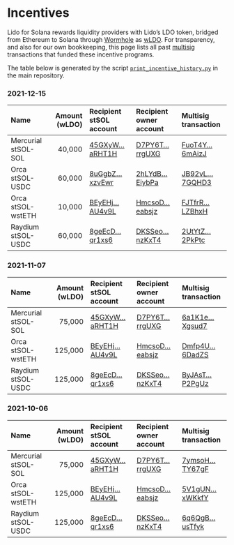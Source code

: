 # Incentives

Lido for Solana rewards liquidity providers with Lido’s LDO token, bridged
from Ethereum to Solana through [Wormhole](https://wormholebridge.com) as
[wLDO][wLDO]. For transparency, and also for our own bookkeeping, this page
lists all past [multisig](administration) transactions that funded these
incentive programs.

The table below is generated by the script
[`print_incentive_history.py`][script] in the main repository.

[wldo]:   https://solscan.io/token/HZRCwxP2Vq9PCpPXooayhJ2bxTpo5xfpQrwB1svh332p
[script]: https://github.com/ChorusOne/solido/blob/b19a9edfd7164525959ec9ebafe656cfc6f57567/scripts/print_incentive_history.py

### 2021-12-15
| Name | Amount (wLDO) | Recipient stSOL account | Recipient owner account | Multisig transaction |
|:--|--:|:--|:--|:--|
| Mercurial stSOL-SOL | 40,000 | [45GXyW…aRHT1H](https://solscan.io/account/45GXyWbkmW4TwUYDew4myYbbAZyW9fvm8iYbnSaRHT1H '45GXyWbkmW4TwUYDew4myYbbAZyW9fvm8iYbnSaRHT1H') | [D7PY6T…rrgUXG](https://solscan.io/account/D7PY6TzZRiNJwcZKaQStjjpU3KcfP6kVhrV69wrrgUXG 'D7PY6TzZRiNJwcZKaQStjjpU3KcfP6kVhrV69wrrgUXG') | [FuoT4Y…6mAizJ](https://solscan.io/account/FuoT4Yi2YMYwEyuFkBaQ36FARYDNVwjPp8dymB6mAizJ 'FuoT4Yi2YMYwEyuFkBaQ36FARYDNVwjPp8dymB6mAizJ') |
| Orca stSOL-USDC | 60,000 | [8uGgbZ…xzvEwr](https://solscan.io/account/8uGgbZDqb8tSzoGJRfsTrpoWAkna9oaWpGSuXaxzvEwr '8uGgbZDqb8tSzoGJRfsTrpoWAkna9oaWpGSuXaxzvEwr') | [2hLYdB…EiybPa](https://solscan.io/account/2hLYdBzRaHWHE4h6FNHbUi983aGknESf2hYG3QEiybPa '2hLYdBzRaHWHE4h6FNHbUi983aGknESf2hYG3QEiybPa') | [JB92vL…7GQHD3](https://solscan.io/account/JB92vLZuRj7t9cYRi2j4TnKoRPjdJNHJZepiFd7GQHD3 'JB92vLZuRj7t9cYRi2j4TnKoRPjdJNHJZepiFd7GQHD3') |
| Orca stSOL-wstETH | 10,000 | [BEyEHj…AU4v9L](https://solscan.io/account/BEyEHj6uCgS5NK4wexfLQETX8iyd9Vsjchy1xZAU4v9L 'BEyEHj6uCgS5NK4wexfLQETX8iyd9Vsjchy1xZAU4v9L') | [HmcsoD…eabsjz](https://solscan.io/account/HmcsoDLBZNDEDArNo7YJTRdhECKFbdNzftEsSoeabsjz 'HmcsoDLBZNDEDArNo7YJTRdhECKFbdNzftEsSoeabsjz') | [FJTfrR…LZBhxH](https://solscan.io/account/FJTfrRt6xfYyR8mx4aQEQ3raBPi2vwcuyKtvSRLZBhxH 'FJTfrRt6xfYyR8mx4aQEQ3raBPi2vwcuyKtvSRLZBhxH') |
| Raydium stSOL-USDC | 60,000 | [8geEcD…qr1xs6](https://solscan.io/account/8geEcDpFkXqR2UEE2LVcYCzsD9cyGwJSu8Q56uqr1xs6 '8geEcDpFkXqR2UEE2LVcYCzsD9cyGwJSu8Q56uqr1xs6') | [DKSSeo…nzKxT4](https://solscan.io/account/DKSSeokFtU7cHKMdgNcZ72JETgf9Q3PqcGsk6hnzKxT4 'DKSSeokFtU7cHKMdgNcZ72JETgf9Q3PqcGsk6hnzKxT4') | [2UtYtZ…2PkPtc](https://solscan.io/account/2UtYtZ4cydPJRv969ASqB3bqR9MDzDoWAs8gM42PkPtc '2UtYtZ4cydPJRv969ASqB3bqR9MDzDoWAs8gM42PkPtc') |

### 2021-11-07
| Name | Amount (wLDO) | Recipient stSOL account | Recipient owner account | Multisig transaction |
|:--|--:|:--|:--|:--|
| Mercurial stSOL-SOL | 75,000 | [45GXyW…aRHT1H](https://solscan.io/account/45GXyWbkmW4TwUYDew4myYbbAZyW9fvm8iYbnSaRHT1H '45GXyWbkmW4TwUYDew4myYbbAZyW9fvm8iYbnSaRHT1H') | [D7PY6T…rrgUXG](https://solscan.io/account/D7PY6TzZRiNJwcZKaQStjjpU3KcfP6kVhrV69wrrgUXG 'D7PY6TzZRiNJwcZKaQStjjpU3KcfP6kVhrV69wrrgUXG') | [6a1K1e…Xgsud7](https://solscan.io/account/6a1K1eF6k6oXp5PYKnUqGm2Y3uJxfBkGn1JDdiXgsud7 '6a1K1eF6k6oXp5PYKnUqGm2Y3uJxfBkGn1JDdiXgsud7') |
| Orca stSOL-wstETH | 125,000 | [BEyEHj…AU4v9L](https://solscan.io/account/BEyEHj6uCgS5NK4wexfLQETX8iyd9Vsjchy1xZAU4v9L 'BEyEHj6uCgS5NK4wexfLQETX8iyd9Vsjchy1xZAU4v9L') | [HmcsoD…eabsjz](https://solscan.io/account/HmcsoDLBZNDEDArNo7YJTRdhECKFbdNzftEsSoeabsjz 'HmcsoDLBZNDEDArNo7YJTRdhECKFbdNzftEsSoeabsjz') | [Dmfp4U…6DadZS](https://solscan.io/account/Dmfp4UuFRqBJ5TU2U21JhPaTjv4HcLzZQgWBvj6DadZS 'Dmfp4UuFRqBJ5TU2U21JhPaTjv4HcLzZQgWBvj6DadZS') |
| Raydium stSOL-USDC | 125,000 | [8geEcD…qr1xs6](https://solscan.io/account/8geEcDpFkXqR2UEE2LVcYCzsD9cyGwJSu8Q56uqr1xs6 '8geEcDpFkXqR2UEE2LVcYCzsD9cyGwJSu8Q56uqr1xs6') | [DKSSeo…nzKxT4](https://solscan.io/account/DKSSeokFtU7cHKMdgNcZ72JETgf9Q3PqcGsk6hnzKxT4 'DKSSeokFtU7cHKMdgNcZ72JETgf9Q3PqcGsk6hnzKxT4') | [ByJAsT…P2PgUz](https://solscan.io/account/ByJAsTdHzrabU8aihvZCtmLRorhtgVsXLBCF31P2PgUz 'ByJAsTdHzrabU8aihvZCtmLRorhtgVsXLBCF31P2PgUz') |

### 2021-10-06
| Name | Amount (wLDO) | Recipient stSOL account | Recipient owner account | Multisig transaction |
|:--|--:|:--|:--|:--|
| Mercurial stSOL-SOL | 75,000 | [45GXyW…aRHT1H](https://solscan.io/account/45GXyWbkmW4TwUYDew4myYbbAZyW9fvm8iYbnSaRHT1H '45GXyWbkmW4TwUYDew4myYbbAZyW9fvm8iYbnSaRHT1H') | [D7PY6T…rrgUXG](https://solscan.io/account/D7PY6TzZRiNJwcZKaQStjjpU3KcfP6kVhrV69wrrgUXG 'D7PY6TzZRiNJwcZKaQStjjpU3KcfP6kVhrV69wrrgUXG') | [7ymsoH…TY67gF](https://solscan.io/account/7ymsoHodgC9ES6NJsWmt6aA7csJmkFvhsC4nBsTY67gF '7ymsoHodgC9ES6NJsWmt6aA7csJmkFvhsC4nBsTY67gF') |
| Orca stSOL-wstETH | 125,000 | [BEyEHj…AU4v9L](https://solscan.io/account/BEyEHj6uCgS5NK4wexfLQETX8iyd9Vsjchy1xZAU4v9L 'BEyEHj6uCgS5NK4wexfLQETX8iyd9Vsjchy1xZAU4v9L') | [HmcsoD…eabsjz](https://solscan.io/account/HmcsoDLBZNDEDArNo7YJTRdhECKFbdNzftEsSoeabsjz 'HmcsoDLBZNDEDArNo7YJTRdhECKFbdNzftEsSoeabsjz') | [5V1gUN…xWKkfY](https://solscan.io/account/5V1gUNKBgFPpVmH2qoNfyhB3PjpmyZbJ6VHfeVxWKkfY '5V1gUNKBgFPpVmH2qoNfyhB3PjpmyZbJ6VHfeVxWKkfY') |
| Raydium stSOL-USDC | 125,000 | [8geEcD…qr1xs6](https://solscan.io/account/8geEcDpFkXqR2UEE2LVcYCzsD9cyGwJSu8Q56uqr1xs6 '8geEcDpFkXqR2UEE2LVcYCzsD9cyGwJSu8Q56uqr1xs6') | [DKSSeo…nzKxT4](https://solscan.io/account/DKSSeokFtU7cHKMdgNcZ72JETgf9Q3PqcGsk6hnzKxT4 'DKSSeokFtU7cHKMdgNcZ72JETgf9Q3PqcGsk6hnzKxT4') | [6q6QgB…usTfyk](https://solscan.io/account/6q6QgB2eAdhg9KLZCRTty8MDwFL9xqUa7v1FRDusTfyk '6q6QgB2eAdhg9KLZCRTty8MDwFL9xqUa7v1FRDusTfyk') |
